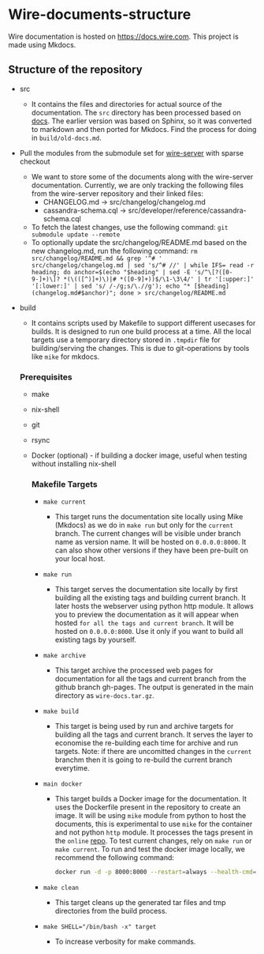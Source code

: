 # Wire-documents-structure

Wire documentation is hosted on <https://docs.wire.com>. This project is made using Mkdocs.

## Structure of the repository
- src 
    - It contains the files and directories for actual source of the documentation. The `src` directory has been processed based on [docs](https://github.com/wireapp/wire-server/tree/develop/docs). The earlier version was based on Sphinx, so it was converted to markdown and then ported for Mkdocs. Find the process for doing in `build/old-docs.md`.

- Pull the modules from the submodule set for [wire-server](https://github.com/wireapp/wire-server/tree/develop) with sparse checkout
    - We want to store some of the documents along with the wire-server documentation. Currently, we are only tracking the following files from the wire-server repository and their linked files:
        - CHANGELOG.md -> src/changelog/changelog.md
        - cassandra-schema.cql -> src/developer/reference/cassandra-schema.cql
    - To fetch the latest changes, use the following command:
        `git submodule update --remote`
    - To optionally update the src/changelog/README.md based on the new changelog.md, run the following command:
        `rm src/changelog/README.md && grep '^# ' src/changelog/changelog.md | sed 's/^# //' | while IFS= read -r heading; do anchor=$(echo "$heading" | sed -E 's/^\[?([0-9-]+)\]? *(\(([^)]+)\)|# *([0-9]+))$/\1-\3\4/' | tr '[:upper:]' '[:lower:]' | sed 's/ /-/g;s/\.//g'); echo "* [$heading](changelog.md#$anchor)"; done > src/changelog/README.md`

- build 
    - It contains scripts used by Makefile to support different usecases for builds. It is designed to run one build process at a time. All the local targets use a temporary directory stored in `.tmpdir` file for building/serving the changes. This is due to git-operations by tools like `mike` for mkdocs.
    ### Prerequisites
    
    - make
    - nix-shell
    - git
    - rsync
    - Docker (optional) - if building  a docker image, useful when testing without installing nix-shell

        ### Makefile Targets

        - `make current`
            - This target runs the documentation site locally using Mike (Mkdocs) as we do in `make run` but only for the `current` branch. The current changes will be visible under branch name as version name. It will be hosted on `0.0.0.0:8000`. It can also show other versions if they have been pre-built on your local host.

        - `make run`
            - This target serves the documentation site locally by first building all the existing tags and building current branch. It later hosts the webserver using python http module. It allows you to preview the documentation as it will appear when hosted `for all the tags and current branch`. It will be hosted on `0.0.0.0:8000`. Use it only if you want to build all existing tags by yourself.

        - `make archive`
            - This target archive the processed web pages for documentation for all the tags and current branch from the github branch gh-pages. The output is generated in the main directory as `wire-docs.tar.gz`.

        - `make build`
            - This target is being used by run and archive targets for building all the tags and current branch. It serves the layer to economise the re-building each time for archive and run targets. Note: if there are uncomitted changes in the `current` branchm then it is going to re-build the current branch everytime.

        - `main docker`
            - This target builds a Docker image for the documentation. It uses the Dockerfile present in the repository to create an image. It will be using `mike` module from python to host the documents, this is experimental to use `mike` for the container and not python `http` module. It processes the tags present in the `online` [repo](https://github.com/wireapp/wire-docs.git). To test current changes, rely on `make run` or `make current`. To run and test the docker image locally, we recommend the following command:
                ```bash
                docker run -d -p 8000:8000 --restart=always --health-cmd="curl --fail http://localhost:8000 || exit 1" --health-interval=30s --health-retries=3 --health-timeout=5s wire-docs
                ```
        - `make clean`
            - This target cleans up the generated tar files and tmp directories from the build process.

        - `make SHELL="/bin/bash -x" target`
            - To increase verbosity for make commands.
